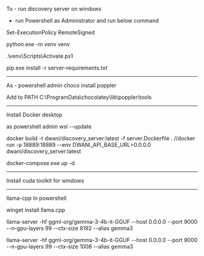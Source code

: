 To - run discovery server on windows


- run Powershell as Administrator and run below command

Set-ExecutionPolicy RemoteSigned

python.exe -m venv venv

.\venv\Scripts\Activate.ps1

pip.exe install -r server-requirements.txt


---
As - powershell admin
choco install poppler


Add to PATH
C:\ProgramData\chocolatey\lib\poppler\tools


---

Install Docker desktop

as powershell admin
wsl --update

 docker build -t dwani/discovery_server:latest -f server.Dockerfile .
//docker run -p 18889:18889 --env DWANI_API_BASE_URL=0.0.0.0 dwani/discovery_server:latest

docker-compose.exe up -d

---

Install cuda toolkit for windows


---
llama-cpp
In powershell

winget install llama.cpp


llama-server -hf ggml-org/gemma-3-4b-it-GGUF --host 0.0.0.0 --port 9000 --n-gpu-layers 99 --ctx-size 8192 --alias gemma3 


llama-server -hf ggml-org/gemma-3-4b-it-GGUF --host 0.0.0.0 --port 9000 --n-gpu-layers 99 --ctx-size 1008 --alias gemma3 

